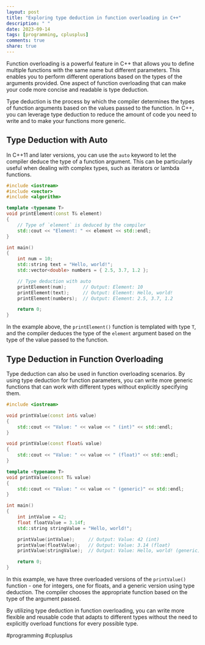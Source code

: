 ```yaml
---
layout: post
title: "Exploring type deduction in function overloading in C++"
description: " "
date: 2023-09-14
tags: [programming, cplusplus]
comments: true
share: true
---
```


Function overloading is a powerful feature in C++ that allows you to define multiple functions with the same name but different parameters. This enables you to perform different operations based on the types of the arguments provided. One aspect of function overloading that can make your code more concise and readable is type deduction.

Type deduction is the process by which the compiler determines the types of function arguments based on the values passed to the function. In C++, you can leverage type deduction to reduce the amount of code you need to write and to make your functions more generic.

## Type Deduction with Auto

In C++11 and later versions, you can use the `auto` keyword to let the compiler deduce the type of a function argument. This can be particularly useful when dealing with complex types, such as iterators or lambda functions.

```cpp
#include <iostream>
#include <vector>
#include <algorithm>

template <typename T>
void printElement(const T& element)
{
    // Type of `element` is deduced by the compiler
    std::cout << "Element: " << element << std::endl;
}

int main()
{
    int num = 10;
    std::string text = "Hello, world!";
    std::vector<double> numbers = { 2.5, 3.7, 1.2 };

    // Type deduction with auto
    printElement(num);      // Output: Element: 10
    printElement(text);     // Output: Element: Hello, world!
    printElement(numbers);  // Output: Element: 2.5, 3.7, 1.2

    return 0;
}
```

In the example above, the `printElement()` function is templated with type `T`, and the compiler deduces the type of the `element` argument based on the type of the value passed to the function.

## Type Deduction in Function Overloading

Type deduction can also be used in function overloading scenarios. By using type deduction for function parameters, you can write more generic functions that can work with different types without explicitly specifying them.

```cpp
#include <iostream>

void printValue(const int& value)
{
    std::cout << "Value: " << value << " (int)" << std::endl;
}

void printValue(const float& value)
{
    std::cout << "Value: " << value << " (float)" << std::endl;
}

template <typename T>
void printValue(const T& value)
{
    std::cout << "Value: " << value << " (generic)" << std::endl;
}

int main()
{
    int intValue = 42;
    float floatValue = 3.14f;
    std::string stringValue = "Hello, world!";

    printValue(intValue);     // Output: Value: 42 (int)
    printValue(floatValue);   // Output: Value: 3.14 (float)
    printValue(stringValue);  // Output: Value: Hello, world! (generic)

    return 0;
}
```

In this example, we have three overloaded versions of the `printValue()` function - one for integers, one for floats, and a generic version using type deduction. The compiler chooses the appropriate function based on the type of the argument passed.

By utilizing type deduction in function overloading, you can write more flexible and reusable code that adapts to different types without the need to explicitly overload functions for every possible type.

#programming #cplusplus